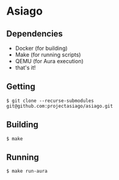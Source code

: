 # Asiago

## Dependencies
 - Docker (for building)
 - Make (for running scripts)
 - QEMU (for Aura execution)
 - that's it!

## Getting
```
$ git clone --recurse-submodules git@github.com:projectasiago/asiago.git
```

## Building
```
$ make 
```

## Running
```
$ make run-aura
```